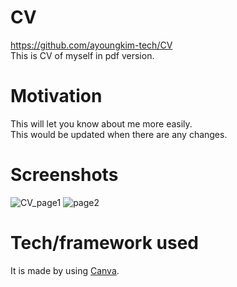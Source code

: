# CV
https://github.com/ayoungkim-tech/CV  
This is CV of myself in pdf version.
# Motivation
This will let you know about me more easily.  
This would be updated when there are any changes.
# Screenshots
![CV_page1](https://user-images.githubusercontent.com/76969129/106286715-9f07ed00-624e-11eb-8893-9c3edd868041.jpg)
![page2](https://user-images.githubusercontent.com/76969129/106286720-9fa08380-624e-11eb-8da5-5821006a1a0a.jpg)
# Tech/framework used
It is made by using [Canva](https://www.canva.com).
